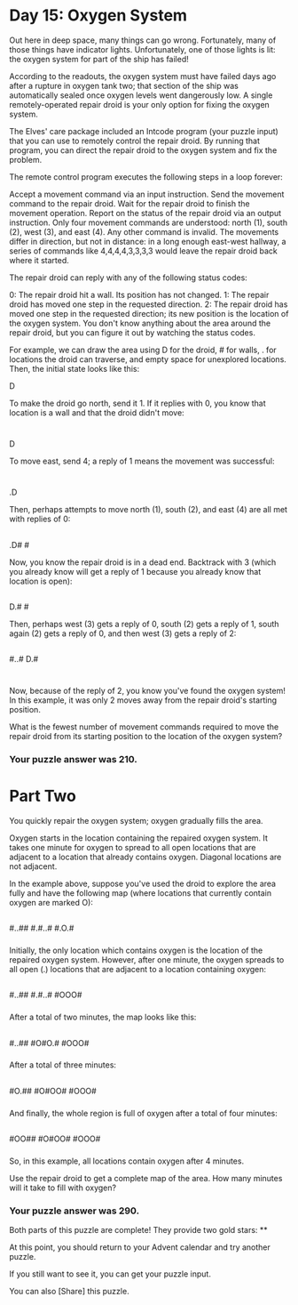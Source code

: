 #  Day 15: Oxygen System 
Out here in deep space, many things can go wrong. Fortunately, many of those things have indicator lights. Unfortunately, one of those lights is lit: the oxygen system for part of the ship has failed!

According to the readouts, the oxygen system must have failed days ago after a rupture in oxygen tank two; that section of the ship was automatically sealed once oxygen levels went dangerously low. A single remotely-operated repair droid is your only option for fixing the oxygen system.

The Elves' care package included an Intcode program (your puzzle input) that you can use to remotely control the repair droid. By running that program, you can direct the repair droid to the oxygen system and fix the problem.

The remote control program executes the following steps in a loop forever:

Accept a movement command via an input instruction.
Send the movement command to the repair droid.
Wait for the repair droid to finish the movement operation.
Report on the status of the repair droid via an output instruction.
Only four movement commands are understood: north (1), south (2), west (3), and east (4). Any other command is invalid. The movements differ in direction, but not in distance: in a long enough east-west hallway, a series of commands like 4,4,4,4,3,3,3,3 would leave the repair droid back where it started.

The repair droid can reply with any of the following status codes:

0: The repair droid hit a wall. Its position has not changed.
1: The repair droid has moved one step in the requested direction.
2: The repair droid has moved one step in the requested direction; its new position is the location of the oxygen system.
You don't know anything about the area around the repair droid, but you can figure it out by watching the status codes.

For example, we can draw the area using D for the droid, # for walls, . for locations the droid can traverse, and empty space for unexplored locations. Then, the initial state looks like this:

      
      
   D  
      
      
To make the droid go north, send it 1. If it replies with 0, you know that location is a wall and that the droid didn't move:

      
   #  
   D  
      
      
To move east, send 4; a reply of 1 means the movement was successful:

      
   #  
   .D 
      
      
Then, perhaps attempts to move north (1), south (2), and east (4) are all met with replies of 0:

      
   ## 
   .D#
    # 
      
Now, you know the repair droid is in a dead end. Backtrack with 3 (which you already know will get a reply of 1 because you already know that location is open):

      
   ## 
   D.#
    # 
      
Then, perhaps west (3) gets a reply of 0, south (2) gets a reply of 1, south again (2) gets a reply of 0, and then west (3) gets a reply of 2:

      
   ## 
  #..#
  D.# 
   #  
Now, because of the reply of 2, you know you've found the oxygen system! In this example, it was only 2 moves away from the repair droid's starting position.

What is the fewest number of movement commands required to move the repair droid from its starting position to the location of the oxygen system?

### Your puzzle answer was 210.

#  Part Two 
You quickly repair the oxygen system; oxygen gradually fills the area.

Oxygen starts in the location containing the repaired oxygen system. It takes one minute for oxygen to spread to all open locations that are adjacent to a location that already contains oxygen. Diagonal locations are not adjacent.

In the example above, suppose you've used the droid to explore the area fully and have the following map (where locations that currently contain oxygen are marked O):

 ##   
#..## 
#.#..#
#.O.# 
 ###  
Initially, the only location which contains oxygen is the location of the repaired oxygen system. However, after one minute, the oxygen spreads to all open (.) locations that are adjacent to a location containing oxygen:

 ##   
#..## 
#.#..#
#OOO# 
 ###  
After a total of two minutes, the map looks like this:

 ##   
#..## 
#O#O.#
#OOO# 
 ###  
After a total of three minutes:

 ##   
#O.## 
#O#OO#
#OOO# 
 ###  
And finally, the whole region is full of oxygen after a total of four minutes:

 ##   
#OO## 
#O#OO#
#OOO# 
 ###  
So, in this example, all locations contain oxygen after 4 minutes.

Use the repair droid to get a complete map of the area. How many minutes will it take to fill with oxygen?

### Your puzzle answer was 290.

Both parts of this puzzle are complete! They provide two gold stars: **

At this point, you should return to your Advent calendar and try another puzzle.

If you still want to see it, you can get your puzzle input.

You can also [Share] this puzzle.